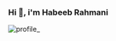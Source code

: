 ### Hi 👋, i'm Habeeb Rahmani

![profile_](https://user-images.githubusercontent.com/89722385/143881762-4d1017d7-d5f3-498f-90ac-e30165b908c1.jpeg)


<!--
**outlook313/outlook313** is a ✨ _special_ ✨ repository because its `README.md` (this file) appears on your GitHub profile.

Here are some ideas to get you started:

- 🔭 I’m currently i'm an engineering student(software egn)
- 🌱 I’m currently learning  and working under:machine learning ,Deep learning,Artificial Intelligence,computer vision,Data science,Data mining,python programming
- 👯 I’m looking to collaborate AI technology
- 🤔 I’m looking for help with ...
- 💬 Ask me about ...
- 📫 How to reach me: ...
- 😄 Pronouns: ...
- ⚡ Fun fact: ...
-->
